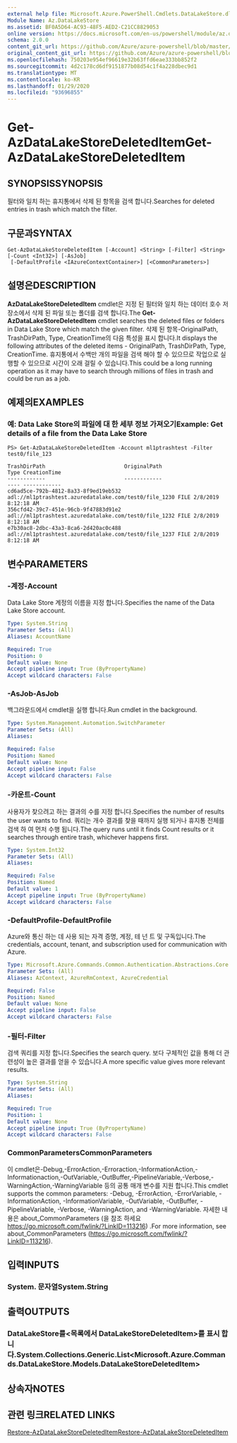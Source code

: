 ```yaml
---
external help file: Microsoft.Azure.PowerShell.Cmdlets.DataLakeStore.dll-Help.xml
Module Name: Az.DataLakeStore
ms.assetid: BF0A5D64-AC93-48F5-AED2-C21CC8829053
online version: https://docs.microsoft.com/en-us/powershell/module/az.datalakestore/get-azdatalakestoredeleteditem
schema: 2.0.0
content_git_url: https://github.com/Azure/azure-powershell/blob/master/src/DataLakeStore/DataLakeStore/help/Get-AzDataLakeStoreDeletedItem.md
original_content_git_url: https://github.com/Azure/azure-powershell/blob/master/src/DataLakeStore/DataLakeStore/help/Get-AzDataLakeStoreDeletedItem.md
ms.openlocfilehash: 750203e954ef96619e32b63ffd6eae333bb852f2
ms.sourcegitcommit: 4d2c178cd6df9151877b08d54c1f4a228dbec9d1
ms.translationtype: MT
ms.contentlocale: ko-KR
ms.lasthandoff: 01/29/2020
ms.locfileid: "93696855"
---
```

# <span data-ttu-id="3578d-101">Get-AzDataLakeStoreDeletedItem</span><span class="sxs-lookup"><span data-stu-id="3578d-101">Get-AzDataLakeStoreDeletedItem</span></span>

## <span data-ttu-id="3578d-102">SYNOPSIS</span><span class="sxs-lookup"><span data-stu-id="3578d-102">SYNOPSIS</span></span>
<span data-ttu-id="3578d-103">필터와 일치 하는 휴지통에서 삭제 된 항목을 검색 합니다.</span><span class="sxs-lookup"><span data-stu-id="3578d-103">Searches for deleted entries in trash which match the filter.</span></span>

## <span data-ttu-id="3578d-104">구문과</span><span class="sxs-lookup"><span data-stu-id="3578d-104">SYNTAX</span></span>

```
Get-AzDataLakeStoreDeletedItem [-Account] <String> [-Filter] <String> [-Count <Int32>] [-AsJob]
 [-DefaultProfile <IAzureContextContainer>] [<CommonParameters>]
```

## <span data-ttu-id="3578d-105">설명은</span><span class="sxs-lookup"><span data-stu-id="3578d-105">DESCRIPTION</span></span>
<span data-ttu-id="3578d-106">**AzDataLakeStoreDeletedItem** cmdlet은 지정 된 필터와 일치 하는 데이터 호수 저장소에서 삭제 된 파일 또는 폴더를 검색 합니다.</span><span class="sxs-lookup"><span data-stu-id="3578d-106">The **Get-AzDataLakeStoreDeletedItem** cmdlet searches the deleted files or folders in Data Lake Store which match the given filter.</span></span>
<span data-ttu-id="3578d-107">삭제 된 항목-OriginalPath, TrashDirPath, Type, CreationTime의 다음 특성을 표시 합니다.</span><span class="sxs-lookup"><span data-stu-id="3578d-107">It displays the following attributes of the deleted items - OriginalPath, TrashDirPath, Type, CreationTime.</span></span>
<span data-ttu-id="3578d-108">휴지통에서 수백만 개의 파일을 검색 해야 할 수 있으므로 작업으로 실행할 수 있으므로 시간이 오래 걸릴 수 있습니다.</span><span class="sxs-lookup"><span data-stu-id="3578d-108">This could be a long running operation as it may have to search through millions of files in trash and could be run as a job.</span></span>

## <span data-ttu-id="3578d-109">예제의</span><span class="sxs-lookup"><span data-stu-id="3578d-109">EXAMPLES</span></span>

### <span data-ttu-id="3578d-110">예: Data Lake Store의 파일에 대 한 세부 정보 가져오기</span><span class="sxs-lookup"><span data-stu-id="3578d-110">Example: Get details of a file from the Data Lake Store</span></span>
```
PS> Get-AzDataLakeStoreDeletedItem -Account ml1ptrashtest -Filter test0/file_123

TrashDirPath                         OriginalPath                                          Type CreationTime
------------                         ------------                                          ---- ------------
cd6ad5ce-792b-4812-8a33-8f9ed19eb532 adl://ml1ptrashtest.azuredatalake.com/test0/file_1230 FILE 2/8/2019 8:12:18 AM
356cfd42-39c7-451e-96cb-9f47883d91e2 adl://ml1ptrashtest.azuredatalake.com/test0/file_1232 FILE 2/8/2019 8:12:18 AM
e7b30ac8-2dbc-43a3-8ca6-2d420ac0c488 adl://ml1ptrashtest.azuredatalake.com/test0/file_1237 FILE 2/8/2019 8:12:18 AM
```

## <span data-ttu-id="3578d-111">변수</span><span class="sxs-lookup"><span data-stu-id="3578d-111">PARAMETERS</span></span>

### <span data-ttu-id="3578d-112">-계정</span><span class="sxs-lookup"><span data-stu-id="3578d-112">-Account</span></span>
<span data-ttu-id="3578d-113">Data Lake Store 계정의 이름을 지정 합니다.</span><span class="sxs-lookup"><span data-stu-id="3578d-113">Specifies the name of the Data Lake Store account.</span></span>

```yaml
Type: System.String
Parameter Sets: (All)
Aliases: AccountName

Required: True
Position: 0
Default value: None
Accept pipeline input: True (ByPropertyName)
Accept wildcard characters: False
```

### <span data-ttu-id="3578d-114">-AsJob</span><span class="sxs-lookup"><span data-stu-id="3578d-114">-AsJob</span></span>
<span data-ttu-id="3578d-115">백그라운드에서 cmdlet을 실행 합니다.</span><span class="sxs-lookup"><span data-stu-id="3578d-115">Run cmdlet in the background.</span></span>

```yaml
Type: System.Management.Automation.SwitchParameter
Parameter Sets: (All)
Aliases:

Required: False
Position: Named
Default value: None
Accept pipeline input: False
Accept wildcard characters: False
```

### <span data-ttu-id="3578d-116">-카운트</span><span class="sxs-lookup"><span data-stu-id="3578d-116">-Count</span></span>
<span data-ttu-id="3578d-117">사용자가 찾으려고 하는 결과의 수를 지정 합니다.</span><span class="sxs-lookup"><span data-stu-id="3578d-117">Specifies the number of results the user wants to find.</span></span> <span data-ttu-id="3578d-118">쿼리는 개수 결과를 찾을 때까지 실행 되거나 휴지통 전체를 검색 하 여 먼저 수행 됩니다.</span><span class="sxs-lookup"><span data-stu-id="3578d-118">The query runs until it finds Count results or it searches through entire trash, whichever happens first.</span></span>

```yaml
Type: System.Int32
Parameter Sets: (All)
Aliases:

Required: False
Position: Named
Default value: 1
Accept pipeline input: True (ByPropertyName)
Accept wildcard characters: False
```

### <span data-ttu-id="3578d-119">-DefaultProfile</span><span class="sxs-lookup"><span data-stu-id="3578d-119">-DefaultProfile</span></span>
<span data-ttu-id="3578d-120">Azure와 통신 하는 데 사용 되는 자격 증명, 계정, 테 넌 트 및 구독입니다.</span><span class="sxs-lookup"><span data-stu-id="3578d-120">The credentials, account, tenant, and subscription used for communication with Azure.</span></span>

```yaml
Type: Microsoft.Azure.Commands.Common.Authentication.Abstractions.Core.IAzureContextContainer
Parameter Sets: (All)
Aliases: AzContext, AzureRmContext, AzureCredential

Required: False
Position: Named
Default value: None
Accept pipeline input: False
Accept wildcard characters: False
```

### <span data-ttu-id="3578d-121">-필터</span><span class="sxs-lookup"><span data-stu-id="3578d-121">-Filter</span></span>
<span data-ttu-id="3578d-122">검색 쿼리를 지정 합니다.</span><span class="sxs-lookup"><span data-stu-id="3578d-122">Specifies the search query.</span></span> <span data-ttu-id="3578d-123">보다 구체적인 값을 통해 더 관련성이 높은 결과를 얻을 수 있습니다.</span><span class="sxs-lookup"><span data-stu-id="3578d-123">A more specific value gives more relevant results.</span></span>

```yaml
Type: System.String
Parameter Sets: (All)
Aliases:

Required: True
Position: 1
Default value: None
Accept pipeline input: True (ByPropertyName)
Accept wildcard characters: False
```

### <span data-ttu-id="3578d-124">CommonParameters</span><span class="sxs-lookup"><span data-stu-id="3578d-124">CommonParameters</span></span>
<span data-ttu-id="3578d-125">이 cmdlet은-Debug,-ErrorAction,-Erroraction,-InformationAction,-Informationaction,-OutVariable,-OutBuffer,-PipelineVariable,-Verbose,-WarningAction,-WarningVariable 등의 공통 매개 변수를 지원 합니다.</span><span class="sxs-lookup"><span data-stu-id="3578d-125">This cmdlet supports the common parameters: -Debug, -ErrorAction, -ErrorVariable, -InformationAction, -InformationVariable, -OutVariable, -OutBuffer, -PipelineVariable, -Verbose, -WarningAction, and -WarningVariable.</span></span> <span data-ttu-id="3578d-126">자세한 내용은 about_CommonParameters (을 참조 하세요 https://go.microsoft.com/fwlink/?LinkID=113216) .</span><span class="sxs-lookup"><span data-stu-id="3578d-126">For more information, see about_CommonParameters (https://go.microsoft.com/fwlink/?LinkID=113216).</span></span>

## <span data-ttu-id="3578d-127">입력</span><span class="sxs-lookup"><span data-stu-id="3578d-127">INPUTS</span></span>

### <span data-ttu-id="3578d-128">System. 문자열</span><span class="sxs-lookup"><span data-stu-id="3578d-128">System.String</span></span>

## <span data-ttu-id="3578d-129">출력</span><span class="sxs-lookup"><span data-stu-id="3578d-129">OUTPUTS</span></span>

### <span data-ttu-id="3578d-130">DataLakeStore를<목록에서 DataLakeStoreDeletedItem>를 표시 합니다.</span><span class="sxs-lookup"><span data-stu-id="3578d-130">System.Collections.Generic.List<Microsoft.Azure.Commands.DataLakeStore.Models.DataLakeStoreDeletedItem></span></span>

## <span data-ttu-id="3578d-131">상속자</span><span class="sxs-lookup"><span data-stu-id="3578d-131">NOTES</span></span>

## <span data-ttu-id="3578d-132">관련 링크</span><span class="sxs-lookup"><span data-stu-id="3578d-132">RELATED LINKS</span></span>

[<span data-ttu-id="3578d-133">Restore-AzDataLakeStoreDeletedItem</span><span class="sxs-lookup"><span data-stu-id="3578d-133">Restore-AzDataLakeStoreDeletedItem</span></span>](./Restore-AzDataLakeStoreDeletedItem.md)
